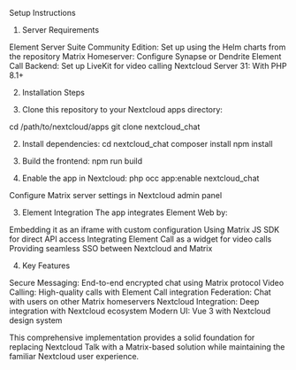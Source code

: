 Setup Instructions
1. Server Requirements

Element Server Suite Community Edition: Set up using the Helm charts from the repository
Matrix Homeserver: Configure Synapse or Dendrite
Element Call Backend: Set up LiveKit for video calling
Nextcloud Server 31: With PHP 8.1+

2. Installation Steps

1. Clone this repository to your Nextcloud apps directory:

cd /path/to/nextcloud/apps
git clone <repository-url> nextcloud_chat

2. Install dependencies:
cd nextcloud_chat
composer install
npm install

3. Build the frontend:
npm run build

4. Enable the app in Nextcloud:
php occ app:enable nextcloud_chat


Configure Matrix server settings in Nextcloud admin panel

3. Element Integration
The app integrates Element Web by:

Embedding it as an iframe with custom configuration
Using Matrix JS SDK for direct API access
Integrating Element Call as a widget for video calls
Providing seamless SSO between Nextcloud and Matrix

4. Key Features

Secure Messaging: End-to-end encrypted chat using Matrix protocol
Video Calling: High-quality calls with Element Call integration
Federation: Chat with users on other Matrix homeservers
Nextcloud Integration: Deep integration with Nextcloud ecosystem
Modern UI: Vue 3 with Nextcloud design system

This comprehensive implementation provides a solid foundation for replacing Nextcloud Talk with a Matrix-based solution while maintaining the familiar Nextcloud user experience.

